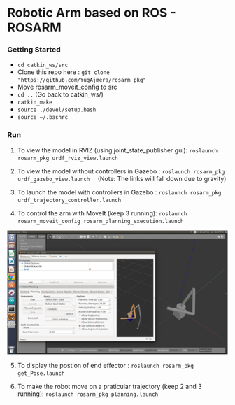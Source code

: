 # Robotic Arm based on ROS - ROSARM

### Getting Started

- `cd catkin_ws/src`
-  Clone this repo here : `git clone "https://github.com/YugAjmera/rosarm_pkg"`
-  Move rosarm_moveit_config to src
- `cd ..` (Go back to catkin_ws/)
- `catkin_make`
- `source ./devel/setup.bash`
- `source ~/.bashrc`


### Run

1. To view the model in RVIZ (using joint_state_publisher gui): `roslaunch rosarm_pkg urdf_rviz_view.launch`

2. To view the model without controllers in Gazebo : `roslaunch rosarm_pkg urdf_gazebo_view.launch  ` 
   (Note: The links will fall down due to gravity)

3. To launch the model with controllers in Gazebo : `roslaunch rosarm_pkg urdf_trajectory_controller.launch `


4. To control the arm with MoveIt (keep 3 running): `roslaunch rosarm_moveit_config rosarm_planning_execution.launch` 

![](Screenshot%20from%202019-02-02%2022-07-05.png)

5. To display the postion of end effector : `roslaunch rosarm_pkg get_Pose.launch `

6. To make the robot move on a praticular trajectory (keep 2 and 3 running): `roslaunch rosarm_pkg planning.launch `
